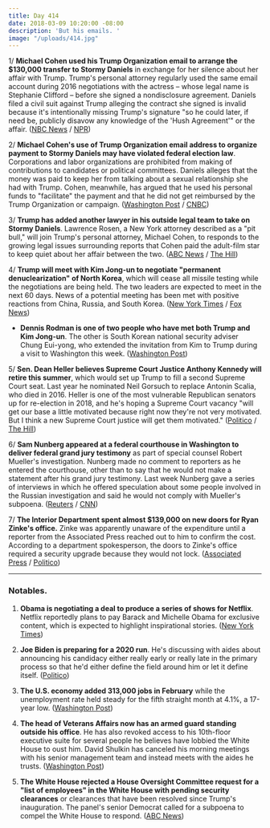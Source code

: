 ```yaml
---
title: Day 414
date: 2018-03-09 10:20:00 -08:00
description: 'But his emails. '
image: "/uploads/414.jpg"
---
```


1/ **Michael Cohen used his Trump Organization email to arrange the $130,000 transfer to Stormy Daniels** in exchange for her silence about her affair with Trump. Trump's personal attorney regularly used the same email account during 2016 negotiations with the actress – whose legal name is Stephanie Clifford – before she signed a nondisclosure agreement. Daniels filed a civil suit against Trump alleging the contract she signed is invalid because it's intentionally missing Trump's signature "so he could later, if need be, publicly disavow any knowledge of the 'Hush Agreement'" or the affair. ([NBC News](https://www.nbcnews.com/news/us-news/michael-cohen-used-trump-org-email-stormy-daniels-arrangements-n855021) / [NPR](https://www.npr.org/sections/thetwo-way/2018/03/09/592008811/white-house-acknowledges-trump-ties-to-stormy-legal-battle-over-alleged-affair))

2/ **Michael Cohen's use of Trump Organization email address to organize payment to Stormy Daniels may have violated federal election law**. Corporations and labor organizations are prohibited from making of contributions to candidates or political committees. Daniels alleges that the money was paid to keep her from talking about a sexual relationship she had with Trump. Cohen, meanwhile, has argued that he used his personal funds to "facilitate" the payment and that he did not get reimbursed by the Trump Organization or campaign. ([Washington Post](https://www.washingtonpost.com/news/politics/wp/2018/03/09/new-evidence-the-stormy-daniels-payment-may-have-violated-election-law/) / [CNBC](https://www.cnbc.com/2018/03/09/trump-lawyer-used-trump-org-email-for-stormy-daniels-arrangements-nbc.html))

3/ **Trump has added another lawyer in his outside legal team to take on Stormy Daniels**. Lawrence Rosen, a New York attorney described as a "pit bull," will join Trump's personal attorney, Michael Cohen, to responds to the growing legal issues surrounding reports that Cohen paid the adult-film star to keep quiet about her affair between the two. ([ABC News](http://abcnews.go.com/Politics/trumps-legal-team-adds-pit-bull-nyc-lawyer/story?id=53624437) / [The Hill](http://thehill.com/homenews/administration/377545-trump-hires-lawyer-to-take-on-stormy-daniels-report))

4/ **Trump will meet with Kim Jong-un to negotiate "permanent denuclearization" of North Korea**, which will cease all missile testing while the negotiations are being held. The two leaders are expected to meet in the next 60 days. News of a potential meeting has been met with positive reactions from China, Russia, and South Korea. ([New York Times](https://www.nytimes.com/2018/03/08/us/politics/north-korea-kim-jong-un-trump.html) / [Fox News](http://www.foxnews.com/politics/2018/03/09/trump-kim-summit-plan-draws-positive-reactions-from-key-players.html))

* **Dennis Rodman is one of two people who have met both Trump and Kim Jong-un**. The other is South Korean national security adviser Chung Eui-yong, who extended the invitation from Kim to Trump during a visit to Washington this week. ([Washington Post](https://www.washingtonpost.com/news/post-politics/wp/2018/03/09/dennis-rodman-praises-trumps-plan-to-meet-with-kim-please-send-my-regards/))

5/ **Sen. Dean Heller believes Supreme Court Justice Anthony Kennedy will retire this summer**, which would set up Trump to fill a second Supreme Court seat. Last year he nominated Neil Gorsuch to replace Antonin Scalia, who died in 2016. Heller is one of the most vulnerable Republican senators up for re-election in 2018, and he's hoping a Supreme Court vacancy "will get our base a little motivated because right now they're not very motivated. But I think a new Supreme Court justice will get them motivated." ([Politico](https://www.politico.com/story/2018/03/09/dean-heller-supreme-court-vacancy-audio-448240) / [The Hill](http://thehill.com/homenews/senate/377555-gop-senator-justice-kennedy-is-going-to-retire-this-summer))

6/ **Sam Nunberg appeared at a federal courthouse in Washington to deliver federal grand jury testimony** as part of special counsel Robert Mueller's investigation. Nunberg made no comment to reporters as he entered the courthouse, other than to say that he would not make a statement after his grand jury testimony. Last week Nunberg gave a series of interviews in which he offered speculation about some people involved in the Russian investigation and said he would not comply with Mueller's subpoena. ([Reuters](https://www.reuters.com/article/us-usa-trump-russia-nunberg/former-trump-campaign-aide-nunberg-appears-before-grand-jury-idUSKCN1GL202) / [CNN](https://www.cnn.com/2018/03/09/politics/sam-nunberg-district-court/index.html))

7/ **The Interior Department spent almost $139,000 on new doors for Ryan Zinke's office.** Zinke was apparently unaware of the expenditure until a reporter from the Associated Press reached out to him to confirm the cost. According to a department spokesperson, the doors to Zinke's office required a security upgrade because they would not lock. ([Associated Press](https://www.apnews.com/fe6edd739fff49d3a8e56324f7cc9721) / [Politico](https://www.politico.com/story/2018/03/08/ryan-zinke-office-doors-interior-448425))

---

### Notables.

1. **Obama is negotiating a deal to produce a series of shows for Netflix**. Netflix reportedly plans to pay Barack and Michelle Obama for exclusive content, which is expected to highlight inspirational stories. ([New York Times](https://www.nytimes.com/2018/03/08/us/politics/obama-netflix-shows.html))

2. **Joe Biden is preparing for a 2020 run**. He's discussing with aides about announcing his candidacy either really early or really late in the primary process so that he'd either define the field around him or let it define itself. ([Politico](https://www.politico.com/story/2018/03/09/joe-biden-trump-2020-448222))

3. **The U.S. economy added 313,000 jobs in February** while the unemployment rate held steady for the fifth straight month at 4.1%, a 17-year low. ([Washington Post](https://www.washingtonpost.com/news/wonk/wp/2018/03/09/the-economy-added-200000-jobs-in-february-economists-predict/))

4. **The head of Veterans Affairs now has an armed guard standing outside his office**. He has also revoked access to his 10th-floor executive suite for several people he believes have lobbied the White House to oust him. David Shulkin has canceled his morning meetings with his senior management team and instead meets with the aides he trusts. ([Washington Post](https://www.washingtonpost.com/politics/its-killing-the-agency-ugly-power-struggle-paralyzes-trumps-plan-to-fix-veterans-care/2018/03/08/1c33d6fe-2085-11e8-badd-7c9f29a55815_story.html))

5. **The White House rejected a House Oversight Committee request for a "list of employees" in the White House with pending security clearances** or clearances that have been resolved since Trump's inauguration. The panel's senior Democrat called for a subpoena to compel the White House to respond. ([ABC News](http://abcnews.go.com/Politics/white-house-snubs-gop-request-security-clearance-information/story?id=53636431))